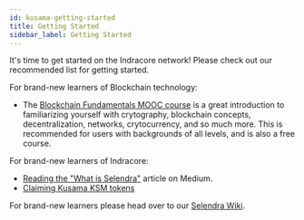 ```yaml
---
id: kusama-getting-started
title: Getting Started
sidebar_label: Getting Started
---
```


It's time to get started on the Indracore network! Please check out our recommended list for getting
started.

For brand-new learners of Blockchain technology:

- The [Blockchain Fundamentals MOOC course][mooc] is a great introduction to familiarizing yourself
  with crytography, blockchain concepts, decentralization, networks, crytocurrency, and so much
  more. This is recommended for users with backgrounds of all levels, and is also a free course.

For brand-new learners of Indracore:

- [Reading the "What is Selendra"][medium] article on Medium.
- [Claiming Kusama KSM tokens][tokens]

For brand-new learners please head over to our [Selendra
Wiki][selendra wiki].

[mooc]: https://mooc.web3.foundation/course/blockchain-fundamentals/
[medium]: https://medium.com/selendra
[tokens]: https://claim.selendra.org/
[selendra wiki]: https://docs.selendra.org/
